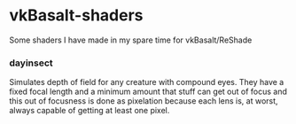 # vkBasalt-shaders

Some shaders I have made in my spare time for vkBasalt/ReShade

### dayinsect

Simulates depth of field for any creature with compound eyes.
They have a fixed focal length and a minimum amount that stuff can get out of focus
and this out of focusness is done as pixelation because each lens is, at worst, always capable of getting at least one pixel.
